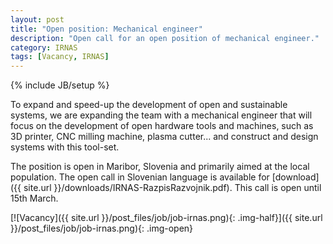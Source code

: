 ```yaml
---
layout: post
title: "Open position: Mechanical engineer"
description: "Open call for an open position of mechanical engineer."
category: IRNAS
tags: [Vacancy, IRNAS]
---
```

{% include JB/setup %}

To expand and speed-up the development of open and sustainable systems, we are expanding the team with a mechanical engineer that will focus on the development of open hardware tools and machines, such as 3D printer, CNC milling machine, plasma cutter... and construct and design systems with this tool-set.

The position is open in Maribor, Slovenia and primarily aimed at the local population. The open call in Slovenian language is available for [download]({{ site.url }}/downloads/IRNAS-RazpisRazvojnik.pdf). This call is open until 15th March.

[![Vacancy]({{ site.url }}/post_files/job/job-irnas.png){: .img-half}]({{ site.url }}/post_files/job/job-irnas.png){: .img-open}